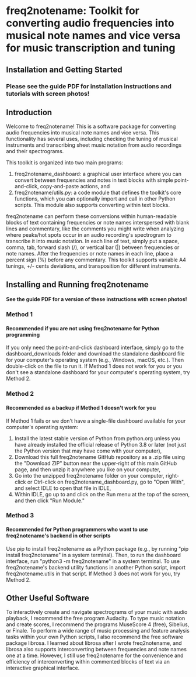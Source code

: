 # freq2notename: Toolkit for converting audio frequencies into musical note names and vice versa for music transcription and tuning

## Installation and Getting Started

### Please see the guide PDF for installation instructions and tutorials with screen photos!

## Introduction

Welcome to freq2notename!  This is a software package for converting audio frequencies into musical note names and vice versa.  This functionality has several uses, including checking the tuning of musical instruments and transcribing sheet music notation from audio recordings and their spectrograms.

This toolkit is organized into two main programs:
1. freq2notename_dashboard: a graphical user interface where you can convert between frequencies and notes in text blocks with simple point-and-click, copy-and-paste actions, and
2. freq2notename/utils.py: a code module that defines the toolkit's core functions, which you can optionally import and call in other Python scripts.  This module also supports converting within text blocks.

freq2notename can perform these conversions within human-readable blocks of text containing frequencies or note names interspersed with blank lines and commentary, like the comments you might write when analyzing where peaks/hot spots occur in an audio recording's spectrogram to transcribe it into music notation.  In each line of text, simply put a space, comma, tab, forward slash (/), or vertical bar (|) between frequencies or note names.  After the frequencies or note names in each line, place a percent sign (%) before any commentary.  This toolkit supports variable A4 tunings, +/- cents deviations, and transposition for different instruments.

## Installing and Running freq2notename

#### See the guide PDF for a version of these instructions with screen photos!

### Method 1
#### Recommended if you are not using freq2notename for Python programming

If you only need the point-and-click dashboard interface, simply go to the dashboard_downloads folder and download the standalone dashboard file for your computer's operating system (e.g., Windows, macOS, etc.).  Then double-click on the file to run it.  If Method 1 does not work for you or you don't see a standalone dashboard for your computer's operating system, try Method 2.

### Method 2
#### Recommended as a backup if Method 1 doesn't work for you

If Method 1 fails or we don't have a single-file dashboard available for your computer's operating system:
1. Install the latest stable version of Python from python.org unless you have already installed the official release of Python 3.8 or later (not just the Python version that may have come with your computer),
2. Download this full freq2notename GitHub repository as a .zip file using the "Download ZIP" button near the upper-right of this main GitHub page, and then unzip it anywhere you like on your computer,
3. Go into the unzipped freq2notename folder on your computer, right-click or Ctrl-click on freq2notename_dashboard.py, go to "Open With", and select IDLE to open that file in IDLE,
4. Within IDLE, go up to and click on the Run menu at the top of the screen, and then click "Run Module."

### Method 3
#### Recommended for Python programmers who want to use freq2notename's backend in other scripts

Use pip to install freq2notename as a Python package (e.g., by running "pip install freq2notename" in a system terminal).  Then, to run the dashboard interface, run "python3 -m freq2notename" in a system terminal.  To use freq2notename's backend utility functions in another Python script, import freq2notename.utils in that script.  If Method 3 does not work for you, try Method 2.

## Other Useful Software

To interactively create and navigate spectrograms of your music with audio playback, I recommend the free program Audacity.  To type music notation and create scores, I recommend the programs MuseScore 4 (free), Sibelius, or Finale.  To perform a wide range of music processing and feature analysis tasks within your own Python scripts, I also recommend the free software package librosa.  I learned about librosa after I wrote freq2notename, and librosa also supports interconverting between frequencies and note names one at a time.  However, I still use freq2notename for the convenience and efficiency of interconverting within commented blocks of text via an interactive graphical interface.

